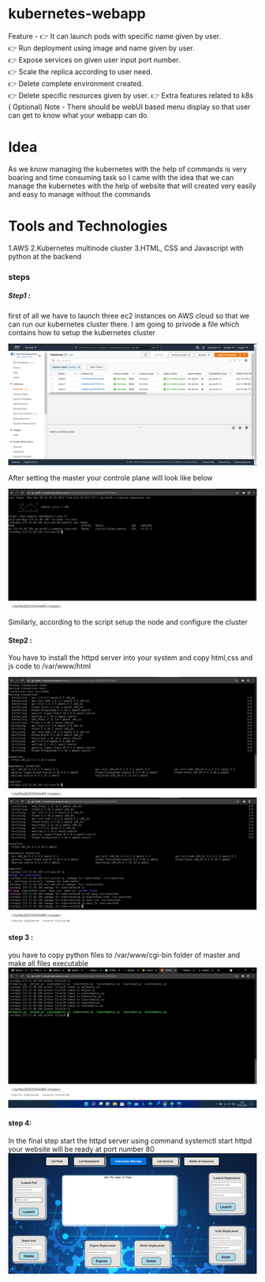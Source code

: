 # kubernetes-webapp
Feature - 
👉 It can launch pods with specific name given by user.  
👉 Run deployment using image and name given by user.  
👉 Expose services on given user input port number.  
👉 Scale the replica according to user need.  
👉 Delete complete environment created.  
👉 Delete specific resources given by user. 
👉 Extra features related to k8s ( Optional)  Note - There should be webUI based menu display so that user can get to know what your webapp can do. 

# Idea 
As we know managing the kubernetes with the help of commands is very boaring and time consuming task 
so I came with the idea that we can manage the kubernetes with the help of website that will created very easily and easy to manage without the commands

# Tools and Technologies
1.AWS
2.Kubernetes multinode cluster
3.HTML, CSS and Javascript with python at the backend


### steps

##### Step1 : 
first of all we have to launch three ec2 instances on AWS cloud so that we can run our kubernetes cluster there.
I am going to privode a file which contains how to setup the kubernetes cluster

![alt txt](https://github.com/abhikesare9/kubernetes-webapp/blob/e7911edd994e2f1efffa880081bbe1bb36c2b3eb/images/1.png)


After setting the master your controle plane will look like below

![alt txt](https://github.com/abhikesare9/kubernetes-webapp/blob/e7911edd994e2f1efffa880081bbe1bb36c2b3eb/images/2.png)

Similarly, according to the script setup the node and configure the cluster


#### Step2 : 
You have to install the httpd server into your system and copy html,css and js code to /var/www/html

![alt txt](https://github.com/abhikesare9/kubernetes-webapp/blob/main/images/httpd%20install.png)
![alt txt](https://github.com/abhikesare9/kubernetes-webapp/blob/main/images/copy%20files.png)

#### step 3 :
you have to copy python files to /var/www/cgi-bin folder of master and make all files executable
![alt txt](https://github.com/abhikesare9/kubernetes-webapp/blob/main/images/backend.png)


#### step 4:
In the final step start the httpd server using command systemctl start httpd your website will be ready at port number 80
![alt_txt](https://github.com/abhikesare9/kubernetes-webapp/blob/main/images/webapp.png)

